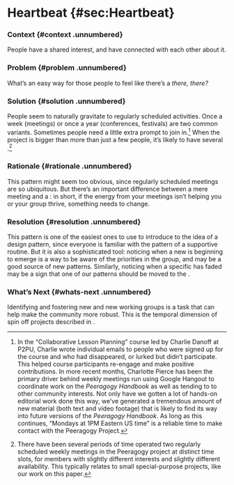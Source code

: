 ---
---

Heartbeat {#sec:Heartbeat}
=========

### Context {#context .unnumbered}

People have a shared interest, and have connected with each other about
it.

### Problem {#problem .unnumbered}

What’s an easy way for those people to feel like there’s a *there,
there?*

### Solution {#solution .unnumbered}

People seem to naturally gravitate to regularly scheduled activities.
Once a week (meetings) or once a year (conferences, festivals) are two
common variants. Sometimes people need a little extra prompt to join
in.[^1] When the project is bigger than more than just a few people,
it’s likely to have several .[^2]

### Rationale {#rationale .unnumbered}

This pattern might seem too obvious, since regularly scheduled meetings
are so ubiquitous. But there’s an important difference between a mere
meeting and a : in short, if the energy from your meetings isn’t helping
you or your group thrive, something needs to change.

### Resolution {#resolution .unnumbered}

This pattern is one of the easiest ones to use to introduce to the idea
of a design pattern, since everyone is familiar with the pattern of a
supportive routine. But it is also a sophisticated tool: noticing when a
new is beginning to emerge is a way to be aware of the priorities in the
group, and may be a good source of new patterns. Similarly, noticing
when a specific has faded may be a sign that one of our patterns should
be moved to the .

### What’s Next {#whats-next .unnumbered}

Identifying and fostering new and new working groups is a task that can
help make the community more robust. This is the temporal dimension of
spin off projects described in .

[^1]: In the “Collaborative Lesson Planning” course led by Charlie
    Danoff at P2PU, Charlie wrote individual emails to people who were
    signed up for the course and who had disappeared, or lurked but
    didn’t participate. This helped course participants re-engage and
    make positive contributions. In more recent months, Charlotte Pierce
    has been the primary driver behind weekly meetings run using Google
    Hangout to coordinate work on the *Peeragogy Handbook* as well as
    tending to to other community interests. Not only have we gotten a
    lot of hands-on editorial work done this way, we’ve generated a
    tremendous amount of new material (both text and video footage) that
    is likely to find its way into future versions of the *Peeragogy
    Handbook*. As long as this continues, “Mondays at 1PM Eastern US
    time” is a reliable time to make contact with the Peeragogy Project.

[^2]: There have been several periods of time operated two regularly
    scheduled weekly meetings in the Peeragogy project at distinct time
    slots, for members with slightly different interests and slightly
    different availability. This typically relates to small
    special-purpose projects, like our work on this paper.

